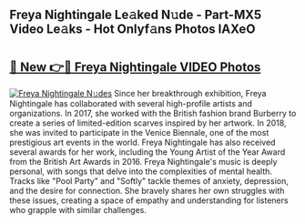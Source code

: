 ## Freya Nightingale Le𝚊ked N𝚞de - Part-MX5 Video Le𝚊ks - Hot Onlyf𝚊ns Photos lAXeO

# <h2><a href="http://ab67221.deff.icu/?id=Freya+Nightingale">🔗 New 👉🔴 Freya Nightingale VIDEO Photos</a></h2>

[![Freya Nightingale N𝚞des](https://i.imgur.com/rIISA9y.gif)](http://ab67221.deff.icu/?id=Freya+Nightingale)
Since her breakthrough exhibition, Freya Nightingale has collaborated with several high-profile artists and organizations. In 2017, she worked with the British fashion brand Burberry to create a series of limited-edition scarves inspired by her artwork. In 2018, she was invited to participate in the Venice Biennale, one of the most prestigious art events in the world. Freya Nightingale has also received several awards for her work, including the Young Artist of the Year Award from the British Art Awards in 2016. Freya Nightingale's music is deeply personal, with songs that delve into the complexities of mental health. Tracks like "Pool Party" and "Softly" tackle themes of anxiety, depression, and the desire for connection. She bravely shares her own struggles with these issues, creating a space of empathy and understanding for listeners who grapple with similar challenges.
